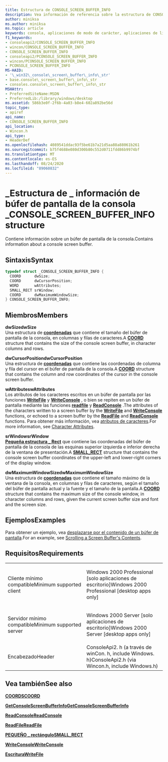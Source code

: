 ```yaml
---
title: Estructura de CONSOLE_SCREEN_BUFFER_INFO
description: Vea información de referencia sobre la estructura de CONSOLE_SCREEN_BUFFER_INFO, que contiene información sobre un búfer de pantalla de la consola.
author: miniksa
ms.author: miniksa
ms.topic: article
keywords: consola, aplicaciones de modo de carácter, aplicaciones de línea de comandos, aplicaciones de terminal, API de consola
f1_keywords:
- consoleapi2/CONSOLE_SCREEN_BUFFER_INFO
- wincon/CONSOLE_SCREEN_BUFFER_INFO
- CONSOLE_SCREEN_BUFFER_INFO
- consoleapi2/PCONSOLE_SCREEN_BUFFER_INFO
- wincon/PCONSOLE_SCREEN_BUFFER_INFO
- PCONSOLE_SCREEN_BUFFER_INFO
MS-HAID:
- '\_win32\_console\_screen\_buffer\_info\_str'
- base.console\_screen\_buffer\_info\_str
- consoles.console\_screen\_buffer\_info\_str
MSHAttr:
- PreferredSiteName:MSDN
- PreferredLib:/library/windows/desktop
ms.assetid: 586b3e0f-2f6b-4a03-b8e4-602a892be56d
topic_type:
- apiref
api_name:
- CONSOLE_SCREEN_BUFFER_INFO
api_location:
- Wincon.h
api_type:
- HeaderDef
ms.openlocfilehash: 4089541ddac93f5be61b7a21d5aa88a88061b261
ms.sourcegitcommit: b75f4688e080d300b80c552d0711fdd86b9974bf
ms.translationtype: MT
ms.contentlocale: es-ES
ms.lasthandoff: 08/24/2020
ms.locfileid: "89060832"
---
```

# <a name="console_screen_buffer_info-structure"></a><span data-ttu-id="dd005-104">\_Estructura de \_ información de búfer de pantalla de la consola \_</span><span class="sxs-lookup"><span data-stu-id="dd005-104">CONSOLE\_SCREEN\_BUFFER\_INFO structure</span></span>


<span data-ttu-id="dd005-105">Contiene información sobre un búfer de pantalla de la consola.</span><span class="sxs-lookup"><span data-stu-id="dd005-105">Contains information about a console screen buffer.</span></span>

<a name="syntax"></a><span data-ttu-id="dd005-106">Sintaxis</span><span class="sxs-lookup"><span data-stu-id="dd005-106">Syntax</span></span>
------

```C
typedef struct _CONSOLE_SCREEN_BUFFER_INFO {
  COORD      dwSize;
  COORD      dwCursorPosition;
  WORD       wAttributes;
  SMALL_RECT srWindow;
  COORD      dwMaximumWindowSize;
} CONSOLE_SCREEN_BUFFER_INFO;
```

<a name="members"></a><span data-ttu-id="dd005-107">Miembros</span><span class="sxs-lookup"><span data-stu-id="dd005-107">Members</span></span>
-------

<span data-ttu-id="dd005-108">**dwSize**</span><span class="sxs-lookup"><span data-stu-id="dd005-108">**dwSize**</span></span>  
<span data-ttu-id="dd005-109">Una estructura de [**coordenadas**](coord-str.md) que contiene el tamaño del búfer de pantalla de la consola, en columnas y filas de caracteres.</span><span class="sxs-lookup"><span data-stu-id="dd005-109">A [**COORD**](coord-str.md) structure that contains the size of the console screen buffer, in character columns and rows.</span></span>

<span data-ttu-id="dd005-110">**dwCursorPosition**</span><span class="sxs-lookup"><span data-stu-id="dd005-110">**dwCursorPosition**</span></span>  
<span data-ttu-id="dd005-111">Una estructura de [**coordenadas**](coord-str.md) que contiene las coordenadas de columna y fila del cursor en el búfer de pantalla de la consola.</span><span class="sxs-lookup"><span data-stu-id="dd005-111">A [**COORD**](coord-str.md) structure that contains the column and row coordinates of the cursor in the console screen buffer.</span></span>

<span data-ttu-id="dd005-112">**wAttributes**</span><span class="sxs-lookup"><span data-stu-id="dd005-112">**wAttributes**</span></span>  
<span data-ttu-id="dd005-113">Los atributos de los caracteres escritos en un búfer de pantalla por las funciones [**WriteFile**](https://msdn.microsoft.com/library/windows/desktop/aa365747) y [**WriteConsole**](writeconsole.md) , o bien se repiten en un búfer de pantalla mediante las funciones [**readfile**](https://msdn.microsoft.com/library/windows/desktop/aa365467) y [**ReadConsole**](readconsole.md) .</span><span class="sxs-lookup"><span data-stu-id="dd005-113">The attributes of the characters written to a screen buffer by the [**WriteFile**](https://msdn.microsoft.com/library/windows/desktop/aa365747) and [**WriteConsole**](writeconsole.md) functions, or echoed to a screen buffer by the [**ReadFile**](https://msdn.microsoft.com/library/windows/desktop/aa365467) and [**ReadConsole**](readconsole.md) functions.</span></span> <span data-ttu-id="dd005-114">Para obtener más información, vea [atributos de caracteres](console-screen-buffers.md#_win32_font_attributes).</span><span class="sxs-lookup"><span data-stu-id="dd005-114">For more information, see [Character Attributes](console-screen-buffers.md#_win32_font_attributes).</span></span>

<span data-ttu-id="dd005-115">**srWindow**</span><span class="sxs-lookup"><span data-stu-id="dd005-115">**srWindow**</span></span>  
<span data-ttu-id="dd005-116">[**Pequeña estructura \_ Rect**](small-rect-str.md) que contiene las coordenadas del búfer de pantalla de la consola de las esquinas superior izquierda e inferior derecha de la ventana de presentación.</span><span class="sxs-lookup"><span data-stu-id="dd005-116">A [**SMALL\_RECT**](small-rect-str.md) structure that contains the console screen buffer coordinates of the upper-left and lower-right corners of the display window.</span></span>

<span data-ttu-id="dd005-117">**dwMaximumWindowSize**</span><span class="sxs-lookup"><span data-stu-id="dd005-117">**dwMaximumWindowSize**</span></span>  
<span data-ttu-id="dd005-118">Una estructura de [**coordenadas**](coord-str.md) que contiene el tamaño máximo de la ventana de la consola, en columnas y filas de caracteres, según el tamaño del búfer de pantalla actual y la fuente y el tamaño de la pantalla.</span><span class="sxs-lookup"><span data-stu-id="dd005-118">A [**COORD**](coord-str.md) structure that contains the maximum size of the console window, in character columns and rows, given the current screen buffer size and font and the screen size.</span></span>

<a name="examples"></a><span data-ttu-id="dd005-119">Ejemplos</span><span class="sxs-lookup"><span data-stu-id="dd005-119">Examples</span></span>
--------

<span data-ttu-id="dd005-120">Para obtener un ejemplo, vea [desplazarse por el contenido de un búfer de pantalla](scrolling-a-screen-buffer-s-contents.md).</span><span class="sxs-lookup"><span data-stu-id="dd005-120">For an example, see [Scrolling a Screen Buffer's Contents](scrolling-a-screen-buffer-s-contents.md).</span></span>

<a name="requirements"></a><span data-ttu-id="dd005-121">Requisitos</span><span class="sxs-lookup"><span data-stu-id="dd005-121">Requirements</span></span>
------------

<table>
<colgroup>
<col width="50%" />
<col width="50%" />
</colgroup>
<tbody>
<tr class="odd">
<td><p><span data-ttu-id="dd005-122">Cliente mínimo compatible</span><span class="sxs-lookup"><span data-stu-id="dd005-122">Minimum supported client</span></span></p></td>
<td><p><span data-ttu-id="dd005-123">Windows 2000 Professional [solo aplicaciones de escritorio]</span><span class="sxs-lookup"><span data-stu-id="dd005-123">Windows 2000 Professional [desktop apps only]</span></span></p></td>
</tr>
<tr class="even">
<td><p><span data-ttu-id="dd005-124">Servidor mínimo compatible</span><span class="sxs-lookup"><span data-stu-id="dd005-124">Minimum supported server</span></span></p></td>
<td><p><span data-ttu-id="dd005-125">Windows 2000 Server [solo aplicaciones de escritorio]</span><span class="sxs-lookup"><span data-stu-id="dd005-125">Windows 2000 Server [desktop apps only]</span></span></p></td>
</tr>
<tr class="odd">
<td><p><span data-ttu-id="dd005-126">Encabezado</span><span class="sxs-lookup"><span data-stu-id="dd005-126">Header</span></span></p></td>
<td><span data-ttu-id="dd005-127">ConsoleApi2. h (a través de winCon. h, include Windows. h)</span><span class="sxs-lookup"><span data-stu-id="dd005-127">ConsoleApi2.h (via Wincon.h, include Windows.h)</span></span></td>
</tr>
</tbody>
</table>

## <a name="span-idsee_alsospansee-also"></a><span data-ttu-id="dd005-128"><span id="see_also"></span>Vea también</span><span class="sxs-lookup"><span data-stu-id="dd005-128"><span id="see_also"></span>See also</span></span>


[<span data-ttu-id="dd005-129">**COORDS**</span><span class="sxs-lookup"><span data-stu-id="dd005-129">**COORD**</span></span>](coord-str.md)

[<span data-ttu-id="dd005-130">**GetConsoleScreenBufferInfo**</span><span class="sxs-lookup"><span data-stu-id="dd005-130">**GetConsoleScreenBufferInfo**</span></span>](getconsolescreenbufferinfo.md)

[<span data-ttu-id="dd005-131">**ReadConsole**</span><span class="sxs-lookup"><span data-stu-id="dd005-131">**ReadConsole**</span></span>](readconsole.md)

[<span data-ttu-id="dd005-132">**ReadFile**</span><span class="sxs-lookup"><span data-stu-id="dd005-132">**ReadFile**</span></span>](https://msdn.microsoft.com/library/windows/desktop/aa365467)

[<span data-ttu-id="dd005-133">**PEQUEÑO \_ rectángulo**</span><span class="sxs-lookup"><span data-stu-id="dd005-133">**SMALL\_RECT**</span></span>](small-rect-str.md)

[<span data-ttu-id="dd005-134">**WriteConsole**</span><span class="sxs-lookup"><span data-stu-id="dd005-134">**WriteConsole**</span></span>](writeconsole.md)

[<span data-ttu-id="dd005-135">**Escritura**</span><span class="sxs-lookup"><span data-stu-id="dd005-135">**WriteFile**</span></span>](https://msdn.microsoft.com/library/windows/desktop/aa365747)

 

 




